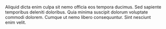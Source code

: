 Aliquid dicta enim culpa sit nemo officia eos tempora ducimus.
Sed sapiente temporibus deleniti doloribus.
Quia minima suscipit dolorum voluptate commodi dolorem.
Cumque ut nemo libero consequuntur.
Sint nesciunt enim velit.